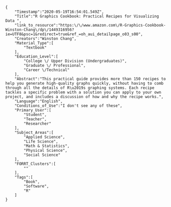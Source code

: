 
    {
        "Timestamp":"2020-05-19T16:54:01.549Z",
        "Title":"R Graphics Cookbook: Practical Recipes for Visualizing Data ",
        "link_to_resource":"https:\/\/www.amazon.com\/R-Graphics-Cookbook-Winston-Chang\/dp\/1449316956?ie=UTF8&psc=1&redirect=true&ref_=oh_aui_detailpage_o03_s00",
        "Creators":"Winston Chang",
        "Material_Type":[
            "Textbook"
        ],
        "Education_Level":[
            "College \/ Upper Division (Undergraduates)",
            "Graduate \/ Professional",
            "Career \/Technical"
        ],
        "Abstract":"This practical guide provides more than 150 recipes to help you generate high-quality graphs quickly, without having to comb through all the details of R\u2019s graphing systems. Each recipe tackles a specific problem with a solution you can apply to your own project, and includes a discussion of how and why the recipe works.",
        "Language":"English",
        "Conditions_of_Use":"I don't see any of these",
        "Primary_User":[
            "Student",
            "Teacher",
            "Researcher"
        ],
        "Subject_Areas":[
            "Applied Science",
            "Life Science",
            "Math & Statistics",
            "Physical Science",
            "Social Science"
        ],
        "FORRT_Clusters":[
            ""
        ],
        "Tags":[
            "Book",
            "Software",
            "R"
        ]
    }
